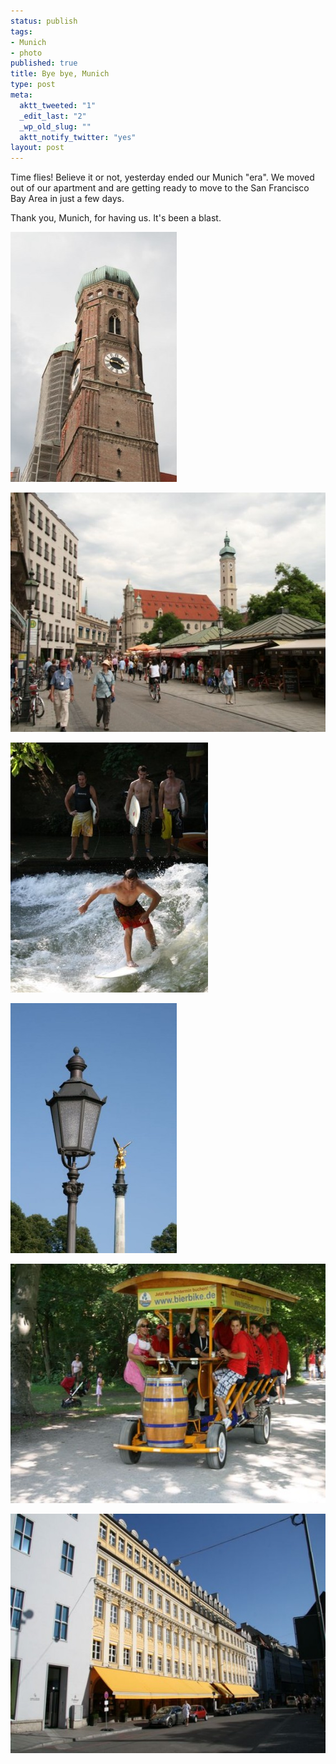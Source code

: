 ```yaml
--- 
status: publish
tags: 
- Munich
- photo
published: true
title: Bye bye, Munich
type: post
meta: 
  aktt_tweeted: "1"
  _edit_last: "2"
  _wp_old_slug: ""
  aktt_notify_twitter: "yes"
layout: post
---
```

Time flies! Believe it or not, yesterday ended our Munich "era". We moved out of our apartment and are getting ready to move to the San Francisco Bay Area in just a few days.

Thank you, Munich, for having us. It's been a blast.

<a href="/media/wp/2010/10/IMG_3203.jpg"><img src="/media/wp/2010/10/IMG_3203-266x400.jpg" alt="" title="Frauenkirche" width="266" height="400" class="aligncenter size-large wp-image-2961" /></a>

<a href="/media/wp/2010/10/IMG_3144.jpg"><img src="/media/wp/2010/10/IMG_3144-575x383.jpg" alt="" title="Viktualienmarkt" width="575" height="383" class="aligncenter size-large wp-image-2962" /></a>

<a href="/media/wp/2010/10/IMG_0878.jpg"><img src="/media/wp/2010/10/IMG_0878-316x400.jpg" alt="" title="Surfers on the Isar" width="316" height="400" class="aligncenter size-large wp-image-2963" /></a>

<a href="/media/wp/2010/10/IMG_0947.jpg"><img src="/media/wp/2010/10/IMG_0947-266x400.jpg" alt="" title="Siegessäule" width="266" height="400" class="aligncenter size-large wp-image-2964" /></a>

<a href="/media/wp/2010/10/IMG_0856.jpg"><img src="/media/wp/2010/10/IMG_0856-575x383.jpg" alt="" title="Beer Bike, Englischer Garten" width="575" height="383" class="aligncenter size-large wp-image-2965" /></a>

<a href="/media/wp/2010/10/IMG_0967.jpg"><img src="/media/wp/2010/10/IMG_0967-575x383.jpg" alt="" title="Dallmayr Delikatessen headquarters" width="575" height="383" class="aligncenter size-large wp-image-2966" /></a>
